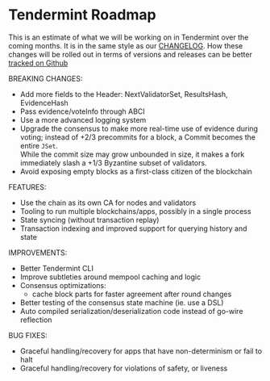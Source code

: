 # Tendermint Roadmap

This is an estimate of what we will be working on in Tendermint over the coming months.
It is in the same style as our [CHANGELOG](https://github.com/tendermint/tendermint/blob/master/CHANGELOG.md).
How these changes will be rolled out in terms of versions and releases can be better [tracked on Github](https://github.com/tendermint/tendermint/issues)

BREAKING CHANGES:

- Add more fields to the Header: NextValidatorSet, ResultsHash, EvidenceHash
- Pass evidence/voteInfo through ABCI
- Use a more advanced logging system
- Upgrade the consensus to make more real-time use of evidence during voting;
instead of +2/3 precommits for a block, a Commit becomes the entire `JSet`.  
While the commit size may grow unbounded in size, it makes a fork immediately slash a +1/3 Byzantine subset of validators.
- Avoid exposing empty blocks as a first-class citizen of the blockchain

FEATURES:

- Use the chain as its own CA for nodes and validators
- Tooling to run multiple blockchains/apps, possibly in a single process
- State syncing (without transaction replay)
- Transaction indexing and improved support for querying history and state

IMPROVEMENTS:

- Better Tendermint CLI
- Improve subtleties around mempool caching and logic
- Consensus optimizations: 
	- cache block parts for faster agreement after round changes
- Better testing of the consensus state machine (ie. use a DSL)
- Auto compiled serialization/deserialization code instead of go-wire reflection

BUG FIXES:

- Graceful handling/recovery for apps that have non-determinism or fail to halt
- Graceful handling/recovery for violations of safety, or liveness



